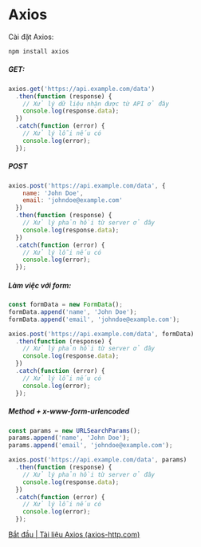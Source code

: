 # Axios

Cài đặt Axios:

```javascript
npm install axios
```

##### GET:

```javascript
axios.get('https://api.example.com/data')
  .then(function (response) {
    // Xử lý dữ liệu nhận được từ API ở đây
    console.log(response.data);
  })
  .catch(function (error) {
    // Xử lý lỗi nếu có
    console.log(error);
  });
```

##### POST

```javascript
axios.post('https://api.example.com/data', {
    name: 'John Doe',
    email: 'johndoe@example.com'
  })
  .then(function (response) {
    // Xử lý phản hồi từ server ở đây
    console.log(response.data);
  })
  .catch(function (error) {
    // Xử lý lỗi nếu có
    console.log(error);
  });
```

##### Làm việc với form:

```javascript
const formData = new FormData();
formData.append('name', 'John Doe');
formData.append('email', 'johndoe@example.com');

axios.post('https://api.example.com/data', formData)
  .then(function (response) {
    // Xử lý phản hồi từ server ở đây
    console.log(response.data);
  })
  .catch(function (error) {
    // Xử lý lỗi nếu có
    console.log(error);
  });
```

##### Method + x-www-form-urlencoded

```javascript
const params = new URLSearchParams();
params.append('name', 'John Doe');
params.append('email', 'johndoe@example.com');

axios.post('https://api.example.com/data', params)
  .then(function (response) {
    // Xử lý phản hồi từ server ở đây
    console.log(response.data);
  })
  .catch(function (error) {
    // Xử lý lỗi nếu có
    console.log(error);
  });
```

[Bắt đầu | Tài liệu Axios (axios-http.com)](https://axios-http.com/vi/docs/intro)